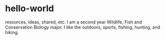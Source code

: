 # hello-world
resources, ideas, shared, etc.
I am a second year Wildlife, Fish and Conservation Biology major. I like the outdoors, sports, fishing, hunting, and hiking.
